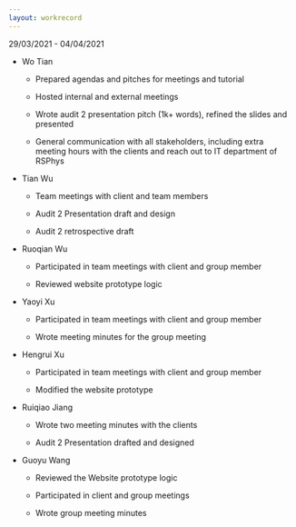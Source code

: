 ```yaml
---
layout: workrecord
---
```


29/03/2021 - 04/04/2021

- Wo Tian

  - Prepared agendas and pitches for meetings and tutorial

  - Hosted internal and external meetings

  - Wrote audit 2 presentation pitch (1k+ words), refined the slides and presented

  - General communication with all stakeholders, including extra meeting hours with the clients and reach out to IT department of RSPhys

- Tian Wu

  - Team meetings with client and team members

  - Audit 2 Presentation draft and design

  - Audit 2 retrospective draft

- Ruoqian Wu

  - Participated in team meetings with client and group member

  - Reviewed website prototype logic

- Yaoyi Xu

  - Participated in team meetings with client and group member

  - Wrote meeting minutes for the group meeting

- Hengrui Xu

  - Participated in team meetings with client and group member

  - Modified the website prototype

- Ruiqiao Jiang

  - Wrote two meeting minutes with the clients

  - Audit 2 Presentation drafted and designed

- Guoyu Wang

  - Reviewed the Website prototype logic

  - Participated in client and group meetings

  - Wrote group meeting minutes
